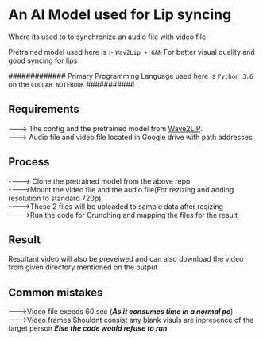# An AI Model used for Lip syncing
Where its used to to synchronize an audio file with video file


Pretrained model used here is :- `Wav2Lip + GAN`
For better visual quality and good syncing for lips

############# Primary Programming  Language used here is `Python 3.6` on the `COOLAB NOTEBOOK` ###########

## Requirements
---> The config and the pretrained model from [Wave2LIP](https://github.com/justinjohn0306/Wav2Lip).                                                                                                                            
---> Audio file and video file located in Google drive with path addresses

## Process
----> Clone the pretrained model from the above repo                                                                                                                                                                                     
---->Mount the video file and the audio file(For rezizing and adding resolution to standard 720p)                                                                                                                                                                                    
---->These 2 files will be uploaded to sample data after resizing                                                                                                                                                                                    
---->Run the code for Crunching and mapping the files for the result                                                                                                                                                                                    

## Result
Resultant video will also be preveiwed and can also download the video from given directory mentioned on the output

## Common mistakes
--->Video file exeeds 60 sec (***As it consumes time in a normal pc***)                                                                                                                                                                                    
--->Video frames Shouldnt consist any blank visuls are inpresence of the target person  ***Else the code would refuse to run***
